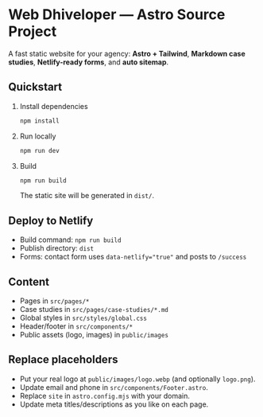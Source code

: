 # Web Dhiveloper — Astro Source Project

A fast static website for your agency: **Astro + Tailwind**, **Markdown case studies**, **Netlify-ready forms**, and **auto sitemap**.

## Quickstart
1. Install dependencies
   ```bash
   npm install
   ```
2. Run locally
   ```bash
   npm run dev
   ```
3. Build
   ```bash
   npm run build
   ```
   The static site will be generated in `dist/`.

## Deploy to Netlify
- Build command: `npm run build`
- Publish directory: `dist`
- Forms: contact form uses `data-netlify="true"` and posts to `/success`

## Content
- Pages in `src/pages/*`
- Case studies in `src/pages/case-studies/*.md`
- Global styles in `src/styles/global.css`
- Header/footer in `src/components/*`
- Public assets (logo, images) in `public/images`

## Replace placeholders
- Put your real logo at `public/images/logo.webp` (and optionally `logo.png`).
- Update email and phone in `src/components/Footer.astro`.
- Replace `site` in `astro.config.mjs` with your domain.
- Update meta titles/descriptions as you like on each page.

